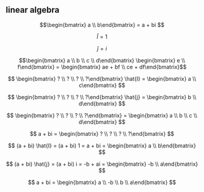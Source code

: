 ## linear algebra

$$\begin{bmatrix}  a \\
  b\end{bmatrix} = a + bi $$

$$ \hat{I} = 1 $$

$$ \hat{j} = i $$

$$\begin{bmatrix}  a \\ b \\
  c \\ d\end{bmatrix} \begin{bmatrix}  e \\
  f\end{bmatrix} = \begin{bmatrix}  ae + bf \\
  ce + df\end{bmatrix}$$

$$ \begin{bmatrix}  ? \\ ? \\
  ? \\ ?\end{bmatrix} \hat{I} = \begin{bmatrix}  a \\
  c\end{bmatrix} $$

$$ \begin{bmatrix}  ? \\ ? \\
  ? \\ ?\end{bmatrix} \hat{j} = \begin{bmatrix}  b \\
  d\end{bmatrix} $$

$$ \begin{bmatrix}  ? \\ ? \\
  ? \\ ?\end{bmatrix} = \begin{bmatrix}  a \\ b \\
  c \\ d\end{bmatrix} $$

$$ a + bi = \begin{bmatrix}  ? \\ ? \\
  ? \\ ?\end{bmatrix} $$

$$ (a + bi) \hat{I} = (a + bi) 1 = a + bi = \begin{bmatrix}  a \\
  b\end{bmatrix} $$

$$ (a + bi) \hat{j} = (a + bi) i = -b + ai = \begin{bmatrix}  -b \\
  a\end{bmatrix} $$

$$ a + bi = \begin{bmatrix}  a \\ -b \\
  b \\ a\end{bmatrix} $$
